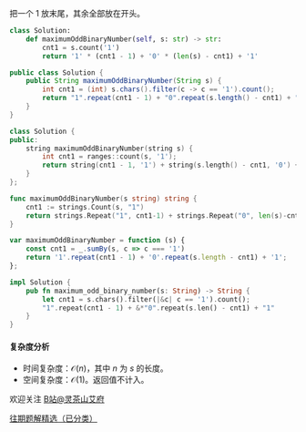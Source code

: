 把一个 $1$ 放末尾，其余全部放在开头。

```py [sol-Python3]
class Solution:
    def maximumOddBinaryNumber(self, s: str) -> str:
        cnt1 = s.count('1')
        return '1' * (cnt1 - 1) + '0' * (len(s) - cnt1) + '1'
```

```java [sol-Java]
public class Solution {
    public String maximumOddBinaryNumber(String s) {
        int cnt1 = (int) s.chars().filter(c -> c == '1').count();
        return "1".repeat(cnt1 - 1) + "0".repeat(s.length() - cnt1) + "1";
    }
}
```

```cpp [sol-C++]
class Solution {
public:
    string maximumOddBinaryNumber(string s) {
        int cnt1 = ranges::count(s, '1');
        return string(cnt1 - 1, '1') + string(s.length() - cnt1, '0') + '1';
    }
};
```

```go [sol-Go]
func maximumOddBinaryNumber(s string) string {
	cnt1 := strings.Count(s, "1")
	return strings.Repeat("1", cnt1-1) + strings.Repeat("0", len(s)-cnt1) + "1"
}
```

```js [sol-JavaScript]
var maximumOddBinaryNumber = function (s) {
    const cnt1 = _.sumBy(s, c => c === '1')
    return '1'.repeat(cnt1 - 1) + '0'.repeat(s.length - cnt1) + '1';
};
```

```rust [sol-Rust]
impl Solution {
    pub fn maximum_odd_binary_number(s: String) -> String {
        let cnt1 = s.chars().filter(|&c| c == '1').count();
        "1".repeat(cnt1 - 1) + &*"0".repeat(s.len() - cnt1) + "1"
    }
}
```

#### 复杂度分析

- 时间复杂度：$\mathcal{O}(n)$，其中 $n$ 为 $s$ 的长度。
- 空间复杂度：$\mathcal{O}(1)$。返回值不计入。

欢迎关注 [B站@灵茶山艾府](https://space.bilibili.com/206214)

[往期题解精选（已分类）](https://github.com/EndlessCheng/codeforces-go/blob/master/leetcode/SOLUTIONS.md)
